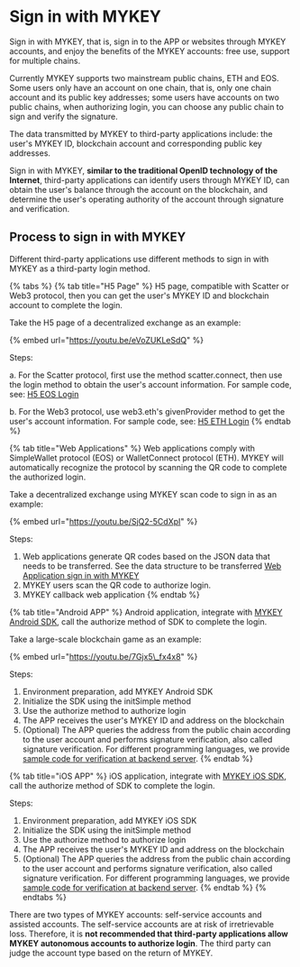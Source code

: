 # Sign in with MYKEY

Sign in with MYKEY, that is, sign in to the APP or websites through MYKEY accounts, and enjoy the benefits of the MYKEY accounts: free use, support for multiple chains.

Currently MYKEY supports two mainstream public chains, ETH and EOS. Some users only have an account on one chain, that is, only one chain account and its public key addresses; some users have accounts on two public chains, when authorizing login, you can choose any public chain to sign and verify the signature.

The data transmitted by MYKEY to third-party applications include: the user's MYKEY ID, blockchain account and corresponding public key addresses.

Sign in with MYKEY, **similar to the traditional OpenID technology of the Internet**, third-party applications can identify users through MYKEY ID, can obtain the user's balance  through the account on the blockchain, and determine the user's operating authority of the account through signature and verification.

## Process to sign in with MYKEY

Different third-party applications use different methods to sign in with MYKEY as a third-party login method.

{% tabs %}
{% tab title="H5 Page" %}
H5 page, compatible with Scatter or Web3 protocol, then you can get the user's MYKEY ID and blockchain account to complete the login.

Take the H5 page of a decentralized exchange as an example:

{% embed url="https://youtu.be/eVoZUKLeSdQ" %}

Steps:

a. For the Scatter protocol, first use the method scatter.connect, then use the login method to obtain the user's account information. For sample code, see: [H5 EOS Login](../integrate-with-mykey/h5/h5-eos.md#login)

b. For the Web3 protocol, use web3.eth's givenProvider method to get the user's account information. For sample code, see: [H5 ETH Login](../integrate-with-mykey/h5/h5-eth.md#login)
{% endtab %}

{% tab title="Web Applications" %}
Web applications comply with SimpleWallet protocol \(EOS\) or WalletConnect protocol \(ETH\). MYKEY will automatically recognize the protocol by scanning the QR code to complete the authorized login.

Take a decentralized exchange using MYKEY scan code to sign in as an example:

{% embed url="https://youtu.be/SjQ2-5CdXpI" %}

Steps: 

1. Web applications generate QR codes based on the JSON data that needs to be transferred. See the data structure to be transferred [Web Application sign in with MYKEY](../integrate-with-mykey/scan.md#login)
2. MYKEY users scan the QR code to authorize login.
3. MYKEY callback web application
{% endtab %}

{% tab title="Android APP" %}
Android application, integrate with [MYKEY Android SDK](https://github.com/mykeylab/MYKEY-Client-SDK/tree/master/Android), call the authorize method of SDK to complete the login.

Take a large-scale blockchain game as an example:

{% embed url="https://youtu.be/7Gjx5\_fx4x8" %}

Steps:

1. Environment preparation, add MYKEY Android SDK
2. Initialize the SDK using the initSimple method
3. Use the authorize method to authorize login
4. The APP receives the user's MYKEY ID and address on the blockchain
5. \(Optional\) The APP queries the address from the public chain according to the user account and performs signature verification, also called signature verification. For different programming languages, we provide [sample code for verification at backend server](verify-signature-on-server-backend.md).
{% endtab %}

{% tab title="iOS APP" %}
iOS application, integrate with [MYKEY iOS SDK](https://github.com/mykeylab/MYKEY-Client-SDK/tree/master/iOS), call the authorize method of SDK to complete the login.

Steps:

1. Environment preparation, add MYKEY iOS SDK
2. Initialize the SDK using the initSimple method
3. Use the authorize method to authorize login
4. The APP receives the user's MYKEY ID and address on the blockchain
5. \(Optional\) The APP queries the address from the public chain according to the user account and performs signature verification, also called signature verification. For different programming languages, we provide [sample code for verification at backend server](verify-signature-on-server-backend.md).
{% endtab %}
{% endtabs %}

There are two types of MYKEY accounts: self-service accounts and assisted accounts. The self-service accounts are at risk of irretrievable loss. Therefore, it is **not recommended that third-party applications allow MYKEY autonomous accounts to authorize login**. The third party can judge the account type based on the return of MYKEY.





